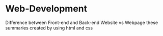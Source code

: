 # Web-Development

Difference between Front-end and Back-end
Website vs Webpage
these summaries created by using html and css
